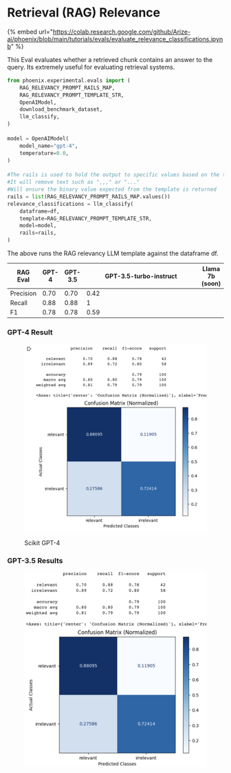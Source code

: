 # Retrieval (RAG) Relevance

{% embed url="https://colab.research.google.com/github/Arize-ai/phoenix/blob/main/tutorials/evals/evaluate_relevance_classifications.ipynb" %}

This Eval evaluates whether a retrieved chunk contains an answer to the query. Its extremely useful for evaluating retrieval systems.

```python
from phoenix.experimental.evals import (
    RAG_RELEVANCY_PROMPT_RAILS_MAP,
    RAG_RELEVANCY_PROMPT_TEMPLATE_STR,
    OpenAIModel,
    download_benchmark_dataset,
    llm_classify,
)

model = OpenAIModel(
    model_name="gpt-4",
    temperature=0.0,
)

#The rails is used to hold the output to specific values based on the template
#It will remove text such as ",,," or "..."
#Will ensure the binary value expected from the template is returned
rails = list(RAG_RELEVANCY_PROMPT_RAILS_MAP.values())
relevance_classifications = llm_classify(
    dataframe=df,
    template=RAG_RELEVANCY_PROMPT_TEMPLATE_STR,
    model=model,
    rails=rails,
)
```

The above runs the RAG relevancy LLM template against the dataframe df.

<table><thead><tr><th>RAG Eval</th><th>GPT-4</th><th>GPT-3.5</th><th width="262">GPT-3.5-turbo-instruct</th><th>Llama 7b (soon)</th></tr></thead><tbody><tr><td>Precision</td><td>0.70</td><td>0.70</td><td>0.42</td><td></td></tr><tr><td>Recall</td><td>0.88</td><td>0.88</td><td>1</td><td></td></tr><tr><td>F1</td><td>0.78</td><td>0.78</td><td>0.59</td><td></td></tr></tbody></table>

### GPT-4 Result

<figure><img src="../../.gitbook/assets/Screenshot 2023-09-16 at 5.09.34 PM.png" alt=""><figcaption><p>Scikit GPT-4</p></figcaption></figure>

### GPT-3.5 Results

<figure><img src="../../.gitbook/assets/Screenshot 2023-09-16 at 5.20.06 PM.png" alt=""><figcaption></figcaption></figure>
